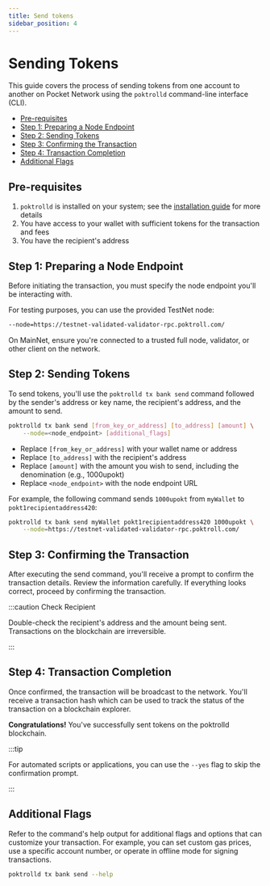 ```yaml
---
title: Send tokens
sidebar_position: 4
---
```


# Sending Tokens <!-- omit in toc -->

This guide covers the process of sending tokens from one account to another on
Pocket Network using the `poktrolld` command-line interface (CLI).

- [Pre-requisites](#pre-requisites)
- [Step 1: Preparing a Node Endpoint](#step-1-preparing-a-node-endpoint)
- [Step 2: Sending Tokens](#step-2-sending-tokens)
- [Step 3: Confirming the Transaction](#step-3-confirming-the-transaction)
- [Step 4: Transaction Completion](#step-4-transaction-completion)
- [Additional Flags](#additional-flags)

## Pre-requisites

1. `poktrolld` is installed on your system; see the [installation guide](./install-poktrolld) for more details
2. You have access to your wallet with sufficient tokens for the transaction and fees
3. You have the recipient's address

## Step 1: Preparing a Node Endpoint

Before initiating the transaction, you must specify the node endpoint you'll be interacting with.

For testing purposes, you can use the provided TestNet node:

```bash
--node=https://testnet-validated-validator-rpc.poktroll.com/
```

On MainNet, ensure you're connected to a trusted full node, validator, or other client on the network.

## Step 2: Sending Tokens

To send tokens, you'll use the `poktrolld tx bank send` command followed by the
sender's address or key name, the recipient's address, and the amount to send.

```sh
poktrolld tx bank send [from_key_or_address] [to_address] [amount] \
    --node=<node_endpoint> [additional_flags]
```

- Replace `[from_key_or_address]` with your wallet name or address
- Replace `[to_address]` with the recipient's address
- Replace `[amount]` with the amount you wish to send, including the denomination (e.g., 1000upokt)
- Replace `<node_endpoint>` with the node endpoint URL

For example, the following command sends `1000upokt` from `myWallet` to `pokt1recipientaddress420`:

```bash
poktrolld tx bank send myWallet pokt1recipientaddress420 1000upokt \
    --node=https://testnet-validated-validator-rpc.poktroll.com/
```

## Step 3: Confirming the Transaction

After executing the send command, you'll receive a prompt to confirm the transaction details.
Review the information carefully. If everything looks correct, proceed by confirming the transaction.

:::caution Check Recipient

Double-check the recipient's address and the amount being sent.
Transactions on the blockchain are irreversible.

:::

## Step 4: Transaction Completion

Once confirmed, the transaction will be broadcast to the network.
You'll receive a transaction hash which can be used to track the status of the transaction on a blockchain explorer.

**Congratulations!** You've successfully sent tokens on the poktrolld blockchain.

:::tip

For automated scripts or applications, you can use the `--yes` flag to skip the confirmation prompt.

:::

## Additional Flags

Refer to the command's help output for additional flags and options that can customize
your transaction. For example, you can set custom gas prices, use a specific account number,
or operate in offline mode for signing transactions.

```sh
poktrolld tx bank send --help
```
